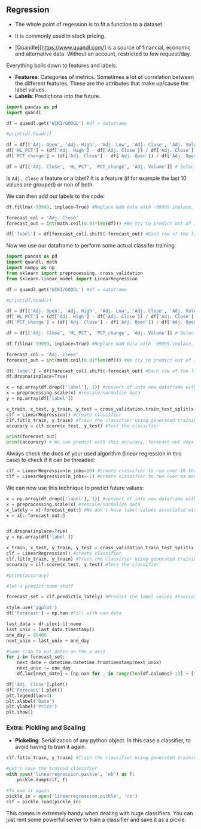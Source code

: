 ## Regression

- The whole point of regession is to fit a function to a dataset. 


- It is commonly used in stock pricing.
- [Quandle][https://www.quandl.com/] is a source of financial, economic and alternative data. Without an account, restricted to few request/day.

Everything boils down to features and labels.

- **Features**: Categories of metrics. Sometimes a lot of correlation between the different features. These are the attributes that make up/cause the label values.
- **Labels**: Predictions into the future.

```python
import pandas as pd
import quandl

df = quandl.get('WIKI/GOOGL') #df = dataframe

#print(df.head())

df = df[['Adj. Open', 'Adj. High', 'Adj. Low', 'Adj. Close', 'Adj. Volume']] #Select attributes from dataset
df['HL_PCT'] = (df['Adj. High'] - df['Adj. Close']) / df['Adj. Close'] * 100.0 #Adding combined attributes
df['PCT_change'] = (df['Adj. Close'] - df['Adj. Open']) / df['Adj. Open'] * 100.0 #Adding combined attributes

df = df[['Adj. Close', 'HL_PCT', 'PCT_change', 'Adj. Volume']] # Selecte the actual dataset to work with
```

Is `Adj. Close` a feature or a label? It is a feature (if for example the last 10 values are grouped) or non of both.

We can then add our labels to the code:

```python
df.fillna(-99999, inplace=True) #Replace NaN data with -99999 inplace, to treat is as an outlier in the data.

forecast_col = 'Adj. Close'
forecast_out = int(math.ceil(0.01*len(df))) #We try to predict out of 1% of the dataframe.

df['label'] = df[forecast_col].shift(-forecast_out) #Each row of the label column will be the "Adj. Close" price "forecast_out"-days into the future

```

Now we use our dataframe to perform some actual classifer training:

```Python
import pandas as pd
import quandl, math
import numpy as np
from sklearn import preprocessing, cross_validation
from sklearn.linear_model import LinearRegression

df = quandl.get('WIKI/GOOGL') #df = dataframe

#print(df.head())

df = df[['Adj. Open', 'Adj. High', 'Adj. Low', 'Adj. Close', 'Adj. Volume']] #Select attributes from dataset
df['HL_PCT'] = (df['Adj. High'] - df['Adj. Close']) / df['Adj. Close'] * 100.0 #Adding combined attributes
df['PCT_change'] = (df['Adj. Close'] - df['Adj. Open']) / df['Adj. Open'] * 100.0 #Adding combined attributes

df = df[['Adj. Close', 'HL_PCT', 'PCT_change', 'Adj. Volume']] # Selecte the actual dataset to work with

df.fillna(-99999, inplace=True) #Replace NaN data with -99999 inplace, to treat is as an outlier in the data.

forecast_col = 'Adj. Close'
forecast_out = int(math.ceil(0.01*len(df))) #We try to predict out of 1% of the dataframe.

df['label'] = df[forecast_col].shift(-forecast_out) #Each row of the label column will be the "Adj. Close" price "forecast_out"-days into the future
df.dropna(inplace=True)

x = np.array(df.drop(['label'], 1)) #convert df into new dataframe with only features and place it in numpy array.
x = preprocessing.scale(x) #rescale/normalize data
y = np.array(df['label'])

x_train, x_test, y_train, y_test = cross_validation.train_test_split(x, y, test_size=0.2) # Take all labels and features, shuffle them up while keeping xes and ys paired. It outputs x and y training data and testing data.
clf = LinearRegression() #create classifier
clf.fit(x_train, y_train) #Train the classifier using generated training data
accuracy = clf.score(x_test, y_test) #Test the classifier

print(forecast_out)
print(accuracy) # We can predict with this accuracy, forecast_out days in advance using our modelled classifier. This is R-squared accuracy.
```

Always check the docs of your used algorithm (linear regression in this case) to check if it can be threaded:

```python
clf = LinearRegression(n_jobs=10) #create classifier to run over 10 threads
clf = LinearRegression(n_jobs=-1) #create classifier to run over as many threads as possible
```

We can now use this technique to predict future values:

``` python
x = np.array(df.drop(['label'], 1)) #convert df into new dataframe with only features and place it in numpy array.
x = preprocessing.scale(x) #rescale/normalize data
x_lately = x[-forecast_out:] #We don't have label-values associated with these x-values
x = x[:-forecast_out:]


df.dropna(inplace=True)
y = np.array(df['label'])

x_train, x_test, y_train, y_test = cross_validation.train_test_split(x, y, test_size=0.2) # Take all labels and features, shuffle them up while keeping xes and ys paired. It outputs x and y training data and testing data.
clf = LinearRegression() #create classifier
clf.fit(x_train, y_train) #Train the classifier using generated training data
accuracy = clf.score(x_test, y_test) #Test the classifier

#print(accuracy)

#let's predict some stuff

forecast_set = clf.predict(x_lately) #Predict the label values associated with the latest features

style.use('ggplot')
df['Forecast'] = np.nan #Fill with nan data

last_data = df.iloc[-1].name
last_unix = last_data.timestamp()
one_day = 86400
next_unix = last_unix + one_day

#Some crap to put dates on the x-axis
for i in forecast_set:
    next_date = datetime.datetime.fromtimestamp(next_unix)
    next_unix += one_day
    df.loc[next_date] = [np.nan for _ in range(len(df.columns)-1)] + [i]

df['Adj. Close'].plot()
df['Forecast'].plot()
plt.legend(loc=4)
plt.xlabel('Date')
plt.ylabel('Price')
plt.show()
```

### Extra: Pickling and Scaling

- **Pickeling**: Serialization of any python object. In this case a classifier, to avoid having to train it again.

```Python
clf.fit(x_train, y_train) #Train the classifier using generated training data

#Let's save the trained classifier
with open('linearregression.pickle', 'wb') as f:
    pickle.dump(clf, f)

#To use it again
pickle_in = open('linearregression.pickle', 'rb')
clf = pickle.load(pickle_in)
```

This comes in extremely handy when dealing with huge classifiers. You can just rent some powerful server to train a classifier and save it as a pickle.
